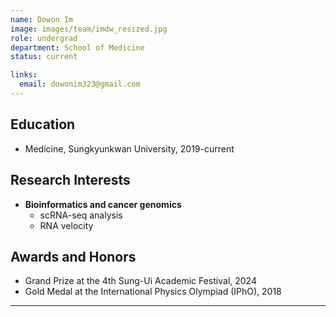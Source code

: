 ```yaml
---
name: Dowon Im
image: images/team/imdw_resized.jpg
role: undergrad
department: School of Medicine
status: current

links:
  email: dowonim323@gmail.com
---
```


## **Education**
* Medicine, Sungkyunkwan University, 2019-current

## **Research Interests**

* **Bioinformatics and cancer genomics**
    - scRNA-seq analysis
    - RNA velocity

## **Awards and Honors**

* Grand Prize at the 4th Sung-Ui Academic Festival, 2024
* Gold Medal at the International Physics Olympiad (IPhO), 2018

---


